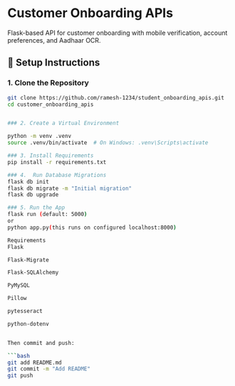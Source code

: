 # Customer Onboarding APIs

Flask-based API for customer onboarding with mobile verification, account preferences, and Aadhaar OCR.

## 🚀 Setup Instructions

### 1. Clone the Repository

````bash
git clone https://github.com/ramesh-1234/student_onboarding_apis.git
cd customer_onboarding_apis


### 2. Create a Virtual Environment

python -m venv .venv
source .venv/bin/activate  # On Windows: .venv\Scripts\activate

### 3. Install Requirements
pip install -r requirements.txt

### 4.  Run Database Migrations
flask db init
flask db migrate -m "Initial migration"
flask db upgrade

### 5. Run the App
flask run (default: 5000)
or
python app.py(this runs on configured localhost:8000)

Requirements
Flask

Flask-Migrate

Flask-SQLAlchemy

PyMySQL

Pillow

pytesseract

python-dotenv


Then commit and push:

```bash
git add README.md
git commit -m "Add README"
git push
````
